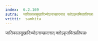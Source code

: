 ```yaml
---
index:  6.2.169
sutra:  जातिकालसुखादिभ्योऽनाच्छादनात् क्तोऽकृतमितप्रतिपन्नाः
vritti:  samhita 
---
```


जातिकालसुखादिभ्योऽनाच्छादनात् क्तोऽकृतमितप्रतिपन्नाः


